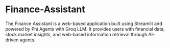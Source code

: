 # Finance-Assistant
The Finance Assistant is a web-based application built using Streamlit and powered by Phi Agents with Groq LLM. It provides users with financial data, stock market insights, and web-based information retrieval through AI-driven agents.

